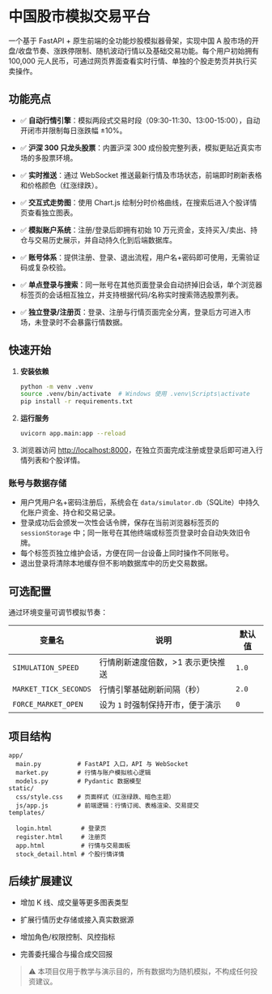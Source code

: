 # 中国股市模拟交易平台


一个基于 FastAPI + 原生前端的全功能炒股模拟器骨架，实现中国 A 股市场的开盘/收盘节奏、涨跌停限制、随机波动行情以及基础交易功能。每个用户初始拥有 100,000 元人民币，可通过网页界面查看实时行情、单独的个股走势页并执行买卖操作。


## 功能亮点

- ✅ **自动行情引擎**：模拟两段式交易时段（09:30-11:30、13:00-15:00），自动开闭市并限制每日涨跌幅 ±10%。

- ✅ **沪深 300 只龙头股票**：内置沪深 300 成份股完整列表，模拟更贴近真实市场的多股票环境。
- ✅ **实时推送**：通过 WebSocket 推送最新行情及市场状态，前端即时刷新表格和价格颜色（红涨绿跌）。
- ✅ **交互式走势图**：使用 Chart.js 绘制分时价格曲线，在搜索后进入个股详情页查看独立图表。
- ✅ **模拟账户系统**：注册/登录后即拥有初始 10 万元资金，支持买入/卖出、持仓与交易历史展示，并自动持久化到后端数据库。
- ✅ **账号体系**：提供注册、登录、退出流程，用户名+密码即可使用，无需验证码或复杂校验。
- ✅ **单点登录与搜索**：同一账号在其他页面登录会自动挤掉旧会话，单个浏览器标签页的会话相互独立，并支持根据代码/名称实时搜索筛选股票列表。
- ✅ **独立登录/注册页**：登录、注册与行情页面完全分离，登录后方可进入市场，未登录时不会暴露行情数据。


## 快速开始

1. **安装依赖**

   ```bash
   python -m venv .venv
   source .venv/bin/activate  # Windows 使用 .venv\Scripts\activate
   pip install -r requirements.txt
   ```

2. **运行服务**

   ```bash
   uvicorn app.main:app --reload
   ```


3. 浏览器访问 [http://localhost:8000](http://localhost:8000)，在独立页面完成注册或登录后即可进入行情列表和个股详情。

### 账号与数据存储

- 用户凭用户名+密码注册后，系统会在 `data/simulator.db`（SQLite）中持久化账户资金、持仓和交易记录。
- 登录成功后会颁发一次性会话令牌，保存在当前浏览器标签页的 `sessionStorage` 中；同一账号在其他终端或标签页登录时会自动失效旧令牌。
- 每个标签页独立维护会话，方便在同一台设备上同时操作不同账号。
- 退出登录将清除本地缓存但不影响数据库中的历史交易数据。



## 可选配置

通过环境变量可调节模拟节奏：

| 变量名 | 说明 | 默认值 |
| ------ | ---- | ------ |
| `SIMULATION_SPEED` | 行情刷新速度倍数，>1 表示更快推送 | `1.0` |
| `MARKET_TICK_SECONDS` | 行情引擎基础刷新间隔（秒） | `2.0` |
| `FORCE_MARKET_OPEN` | 设为 `1` 时强制保持开市，便于演示 | `0` |

## 项目结构

```
app/
  main.py          # FastAPI 入口，API 与 WebSocket
  market.py        # 行情与账户模拟核心逻辑
  models.py        # Pydantic 数据模型
static/
  css/style.css    # 页面样式（红涨绿跌、暗色主题）
  js/app.js        # 前端逻辑：行情订阅、表格渲染、交易提交
templates/

  login.html        # 登录页
  register.html     # 注册页
  app.html          # 行情与交易面板
  stock_detail.html # 个股行情详情

```

## 后续扩展建议

- 增加 K 线、成交量等更多图表类型

- 扩展行情历史存储或接入真实数据源
- 增加角色/权限控制、风控指标

- 完善委托撮合与撮合成交回报

> ⚠️ 本项目仅用于教学与演示目的，所有数据均为随机模拟，不构成任何投资建议。

